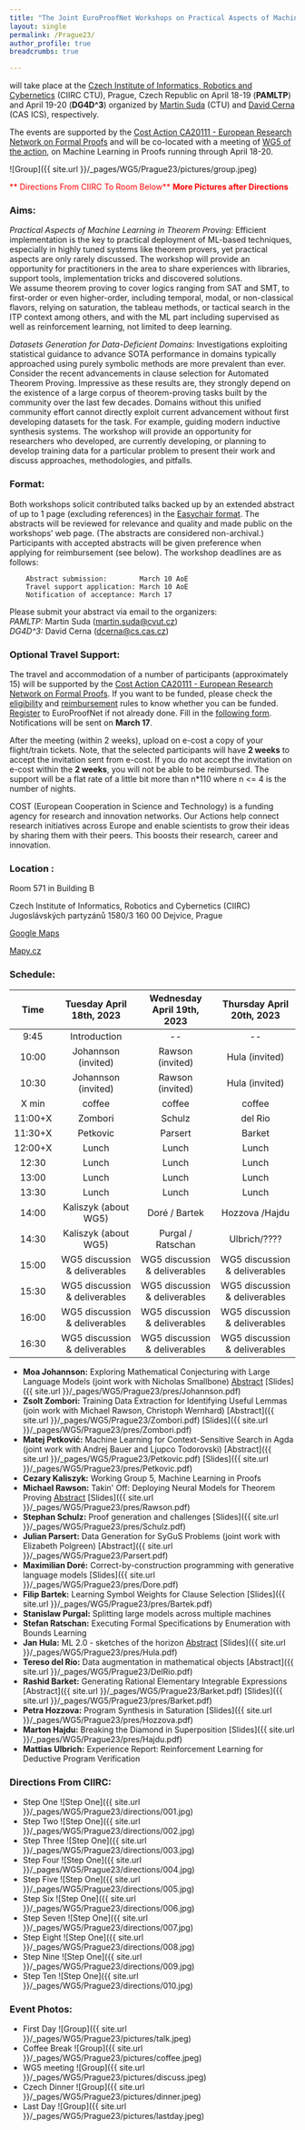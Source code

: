 ```yaml
---
title: "The Joint EuroProofNet Workshops on Practical Aspects of Machine Learning in Theorem Proving (PAMLTP) and Datasets Generation for Data-Deficient Domains (DG4D^3)"
layout: single
permalink: /Prague23/
author_profile: true
breadcrumbs: true

---
```


will take place at the [Czech Institute of Informatics, Robotics and Cybernetics](https://www.ciirc.cvut.cz/cs/) (CIIRC CTU), Prague, Czech Republic on April 18-19 (**PAMLTP**) and April 19-20 (**DG4D^3**) organized by [Martin Suda](http://people.ciirc.cvut.cz/~sudamar2/) (CTU) and [David Cerna](https://www.cs.cas.cz/staff/dcerna) (CAS ICS), respectively.

The events are supported by the [Cost Action CA20111 - European Research Network on Formal Proofs](https://europroofnet.github.io/) and will be co-located with a meeting of [WG5 of the action](https://europroofnet.github.io/wg5/), on Machine Learning in Proofs running through April 18-20.

![Group]({{ site.url }}/_pages/WG5/Prague23/pictures/group.jpeg)

<span style="color:red">** Directions From CIIRC To Room Below**</span>
<span style="color:red">**More Pictures after Directions**</span>

### Aims:

*Practical Aspects of Machine Learning in Theorem Proving:*  Efficient implementation is the key to practical deployment of ML-based techniques,	especially in highly tuned systems like theorem provers, yet practical aspects are only rarely discussed. The workshop will provide an opportunity for practitioners in the area to share experiences with libraries, support tools, implementation tricks and discovered solutions.  
We assume theorem proving to cover logics ranging from SAT and SMT, to first-order or even higher-order, including temporal, modal, or non-classical flavors, relying on saturation, the tableau methods, or tactical search in the ITP context among others, and with the ML part including supervised as well as reinforcement learning, not limited to deep learning.


*Datasets Generation for Data-Deficient Domains:*  Investigations exploiting statistical guidance to advance SOTA performance in domains typically approached using purely symbolic methods are more prevalent than ever.  Consider the recent advancements in clause selection for Automated Theorem Proving.  Impressive as these results are, they strongly depend on the existence of a large corpus of theorem-proving tasks built by the community over the last few decades. Domains without this unified community effort cannot directly exploit current advancement without first developing datasets for the task. For example, guiding modern inductive synthesis systems. The workshop will provide an opportunity for researchers who developed, are currently developing, or planning to develop training data for a particular problem to present their work and discuss approaches, methodologies, and pitfalls.

### Format:

Both workshops solicit contributed talks backed up by an extended abstract of up to 1 page (excluding references) in the [Easychair format](https://easychair.org/publications/for_authors). The abstracts will be reviewed for relevance and quality and made public on the workshops’ web page. (The abstracts are considered non-archival.)  Participants with accepted abstracts will be given preference when applying for reimbursement (see below). The workshop deadlines are as follows:

        Abstract submission:        March 10 AoE
        Travel support application: March 10 AoE
        Notification of acceptance: March 17

 Please submit your abstract via email to the organizers:  
*PAMLTP:* Martin Suda (<martin.suda@cvut.cz>)     
*DG4D^3:* David Cerna (<dcerna@cs.cas.cz>)

### Optional Travel Support:

The travel and accommodation of a number of participants (approximately 15) will be supported by the [Cost Action CA20111 - European Research Network on Formal Proofs](https://europroofnet.github.io/).
If you want to be funded, please
check the [eligibility](https://europroofnet.github.io/eligibility) and [reimbursement](https://europroofnet.github.io/reimbursement-rules/) rules to know whether you can be funded.
[Register](https://e-services.cost.eu/action/CA20111/working-groups/apply) to EuroProofNet if not already done.
Fill in the [following form](https://docs.google.com/forms/d/e/1FAIpQLSeFTGEY83NeryEMKe-_485uwdTkguhkJpvNkVRsdpoSyMxIlQ/viewform?usp=sf_link).
Notifications will be sent on **March 17**.

After the meeting (within 2 weeks), upload on e-cost a copy of your flight/train tickets. Note, that the selected participants will have **2 weeks** to accept the invitation sent from e-cost. If you do not accept the invitation on e-cost within the **2 weeks**, you will not be able to be reimbursed. The support will be a flat rate of a little bit more than n*110 where n <= 4 is the number of nights.

COST (European Cooperation in Science and Technology) is a funding agency for research and innovation networks. Our Actions help connect research initiatives across Europe and enable scientists to grow their ideas by sharing them with their peers. This boosts their research, career and innovation.
### Location :
Room 571 in Building B

Czech Institute of Informatics, Robotics and Cybernetics (CIIRC)
Jugoslávských partyzánů 1580/3
160 00 Dejvice, Prague

[Google Maps](https://www.google.com/maps/place/Jugosl%C3%A1vsk%C3%BDch+partyz%C3%A1n%C5%AF+1580%2F3,+160+00+Praha+6-Dejvice/@50.1031749,14.3925625,17z/data=!4m6!3m5!1s0x470b953acbb76d2f:0x37238114bbacc9a4!8m2!3d50.1031749!4d14.3947512!16s%2Fg%2F11cslrjz4d)     

[Mapy.cz](https://en.mapy.cz/zakladni?q=Jugosl%C3%A1vsk%C3%BDch%20partyz%C3%A1n%C5%AF%201580%2F3%20160%2000%20Dejvice%2C%20Prague&source=addr&id=8977890&ds=1&x=14.3946033&y=50.1032952&z=17)

### Schedule:

|  Time   | Tuesday April 18th, 2023             | Wednesday April 19th, 2023         | Thursday April 20th, 2023        |
| :---:   |   :----:                             |    :----:                          |         :----:                   |
| 9:45    | Introduction                         |  --                                |  --                              |
| 10:00   | Johannson (invited)                  | Rawson (invited)                   | Hula (invited)                   |
| 10:30   | Johannson (invited)                  | Rawson  (invited)                  | Hula (invited)                   |
| X min   | coffee                               | coffee                             | coffee                           |
| 11:00+X | Zombori                              | Schulz                             | del Rio                          |
| 11:30+X | Petkovic                             | Parsert                            | Barket                           |
| 12:00+X | Lunch                                | Lunch                              | Lunch                            |
| 12:30   | Lunch                                | Lunch                              | Lunch                            |
| 13:00   | Lunch                                | Lunch                              | Lunch                            |
| 13:30   | Lunch                                | Lunch                              | Lunch                            |
| 14:00   | Kaliszyk (about WG5)                 | Doré / Bartek                      | Hozzova /Hajdu                   |
| 14:30   | Kaliszyk (about WG5)                 | Purgal / Ratschan                  | Ulbrich/????                     |
| 15:00   | WG5 discussion & deliverables        | WG5 discussion & deliverables      | WG5 discussion & deliverables    |
| 15:30   | WG5 discussion & deliverables        | WG5 discussion & deliverables      | WG5 discussion & deliverables    |
| 16:00   | WG5 discussion & deliverables        | WG5 discussion & deliverables      | WG5 discussion & deliverables    |
| 16:30   | WG5 discussion & deliverables        | WG5 discussion & deliverables      | WG5 discussion & deliverables    |

- **Moa Johannson:** Exploring Mathematical Conjecturing with Large Language Models (joint work with Nicholas Smallbone) [Abstract](Johannson) [Slides]({{ site.url }}/_pages/WG5/Prague23/pres/Johannson.pdf)
- **Zsolt Zombori:** Training Data Extraction for Identifying Useful Lemmas (join work with Michael Rawson, Christoph Wernhard) [Abstract]({{ site.url }}/_pages/WG5/Prague23/Zombori.pdf) [Slides]({{ site.url }}/_pages/WG5/Prague23/pres/Zombori.pdf)
- **Matej Petković:** Machine Learning for Context-Sensitive Search in Agda (joint work with Andrej Bauer and Ljupco Todorovski) [Abstract]({{ site.url }}/_pages/WG5/Prague23/Petkovic.pdf)  [Slides]({{ site.url }}/_pages/WG5/Prague23/pres/Petkovic.pdf)
- **Cezary Kaliszyk:** Working Group 5, Machine Learning in Proofs
- **Michael Rawson:** Takin' Off: Deploying Neural Models for Theorem Proving [Abstract](Rawson)  [Slides]({{ site.url }}/_pages/WG5/Prague23/pres/Rawson.pdf)
- **Stephan Schulz:** Proof generation and challenges  [Slides]({{ site.url }}/_pages/WG5/Prague23/pres/Schulz.pdf)
- **Julian Parsert:** Data Generation for SyGuS Problems (joint work with Elizabeth Polgreen) [Abstract]({{ site.url }}/_pages/WG5/Prague23/Parsert.pdf)
- **Maximilian Doré:** Correct-by-construction programming with generative language models [Slides]({{ site.url }}/_pages/WG5/Prague23/pres/Dore.pdf)
- **Filip Bartek:** Learning Symbol Weights for Clause Selection  [Slides]({{ site.url }}/_pages/WG5/Prague23/pres/Bartek.pdf)
- **Stanislaw Purgal:** Splitting large models across multiple machines
- **Stefan Ratschan:** Executing Formal Specifications by Enumeration with Bounds Learning
- **Jan Hula:** ML 2.0 - sketches of the horizon [Abstract](Hula) [Slides]({{ site.url }}/_pages/WG5/Prague23/pres/Hula.pdf)
- **Tereso del Río:** Data augmentation in mathematical objects [Abstract]({{ site.url }}/_pages/WG5/Prague23/DelRio.pdf)
- **Rashid Barket:** Generating Rational Elementary Integrable Expressions [Abstract]({{ site.url }}/_pages/WG5/Prague23/Barket.pdf) [Slides]({{ site.url }}/_pages/WG5/Prague23/pres/Barket.pdf)
- **Petra Hozzova:** Program Synthesis in Saturation [Slides]({{ site.url }}/_pages/WG5/Prague23/pres/Hozzova.pdf)
- **Marton Hajdu:**  Breaking the Diamond in Superposition  [Slides]({{ site.url }}/_pages/WG5/Prague23/pres/Hajdu.pdf)
- **Mattias Ulbrich:** Experience Report: Reinforcement Learning for Deductive Program Verification 

### Directions From CIIRC:
- Step One
![Step One]({{ site.url }}/_pages/WG5/Prague23/directions/001.jpg)
- Step Two
![Step One]({{ site.url }}/_pages/WG5/Prague23/directions/002.jpg)
- Step Three
![Step One]({{ site.url }}/_pages/WG5/Prague23/directions/003.jpg)
- Step Four
![Step One]({{ site.url }}/_pages/WG5/Prague23/directions/004.jpg)
- Step Five
![Step One]({{ site.url }}/_pages/WG5/Prague23/directions/005.jpg)
- Step Six
![Step One]({{ site.url }}/_pages/WG5/Prague23/directions/006.jpg)
- Step Seven
![Step One]({{ site.url }}/_pages/WG5/Prague23/directions/007.jpg)
- Step Eight
![Step One]({{ site.url }}/_pages/WG5/Prague23/directions/008.jpg)
- Step Nine
![Step One]({{ site.url }}/_pages/WG5/Prague23/directions/009.jpg)
- Step Ten
![Step One]({{ site.url }}/_pages/WG5/Prague23/directions/010.jpg)

### Event Photos:
- First Day
![Group]({{ site.url }}/_pages/WG5/Prague23/pictures/talk.jpeg)
- Coffee Break
![Group]({{ site.url }}/_pages/WG5/Prague23/pictures/coffee.jpeg)
- WG5 meeting
![Group]({{ site.url }}/_pages/WG5/Prague23/pictures/discuss.jpeg)
- Czech Dinner
![Group]({{ site.url }}/_pages/WG5/Prague23/pictures/dinner.jpeg)
- Last Day 
![Group]({{ site.url }}/_pages/WG5/Prague23/pictures/lastday.jpeg)
